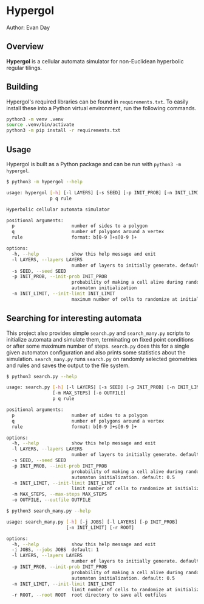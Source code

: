 # Hypergol
Author: Evan Day

## Overview

**Hypergol** is a cellular automata simulator for non-Euclidean hyperbolic regular tilings.

## Building

Hypergol's required libraries can be found in `requirements.txt`. To easily install these into a Python virtual environment, run the following commands.

```sh
python3 -m venv .venv
source .venv/bin/activate
python3 -m pip install -r requirements.txt
```

## Usage

Hypergol is built as a Python package and can be run with `python3 -m hypergol`.

```bash
$ python3 -m hypergol --help

usage: hypergol [-h] [-l LAYERS] [-s SEED] [-p INIT_PROB] [-n INIT_LIMIT]
                p q rule

Hyperbolic cellular automata simulator

positional arguments:
  p                     number of sides to a polygon
  q                     number of polygons around a vertex
  rule                  format: b[0-9 ]+s[0-9 ]+

options:
  -h, --help            show this help message and exit
  -l LAYERS, --layers LAYERS
                        number of layers to initially generate. default: 6
  -s SEED, --seed SEED
  -p INIT_PROB, --init-prob INIT_PROB
                        probability of making a cell alive during random
                        automaton initialization
  -n INIT_LIMIT, --init-limit INIT_LIMIT
                        maximum number of cells to randomize at initialization
```

## Searching for interesting automata

This project also provides simple `search.py` and `search_many.py` scripts to initialize automata and simulate them, terminating on fixed point conditions or after some maximum number of steps.
`search.py` does this for a single given automaton configuration and also prints some statistics about the simulation.
`search_many.py` runs `search.py` on randomly selected geometries and rules and saves the output to the file system.

```bash
$ python3 search.py --help

usage: search.py [-h] [-l LAYERS] [-s SEED] [-p INIT_PROB] [-n INIT_LIMIT]
                 [-m MAX_STEPS] [-o OUTFILE]
                 p q rule

positional arguments:
  p                     number of sides to a polygon
  q                     number of polygons around a vertex
  rule                  format: b[0-9 ]+s[0-9 ]+

options:
  -h, --help            show this help message and exit
  -l LAYERS, --layers LAYERS
                        number of layers to initially generate. default: 5
  -s SEED, --seed SEED
  -p INIT_PROB, --init-prob INIT_PROB
                        probability of making a cell alive during random
                        automaton initialization. default: 0.5
  -n INIT_LIMIT, --init-limit INIT_LIMIT
                        limit number of cells to randomize at initialization
  -m MAX_STEPS, --max-steps MAX_STEPS
  -o OUTFILE, --outfile OUTFILE
```

```bash
$ python3 search_many.py --help

usage: search_many.py [-h] [-j JOBS] [-l LAYERS] [-p INIT_PROB]
                      [-n INIT_LIMIT] [-r ROOT]

options:
  -h, --help            show this help message and exit
  -j JOBS, --jobs JOBS  default: 1
  -l LAYERS, --layers LAYERS
                        number of layers to initially generate. default: 5
  -p INIT_PROB, --init-prob INIT_PROB
                        probability of making a cell alive during random
                        automaton initialization. default: 0.5
  -n INIT_LIMIT, --init-limit INIT_LIMIT
                        limit number of cells to randomize at initialization
  -r ROOT, --root ROOT  root directory to save all outfiles
```
